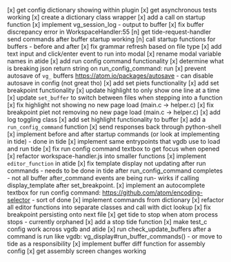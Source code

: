 [x] get config dictionary showing within plugin
[x] get asynchronous tests working
[x] create a dictionary class wrapper
[x] add a call on startup function
[x] implement vg_session_log - output to buffer
[x] fix buffer discrepancy error in WorkspaceHandler:55
[n] get tide-request-handler send commands after buffer startup working
[n] call startup functions for buffers - before and after
[x] fix grammar refresh based on file type
[x] add text input and click/enter event to run into modal
[x] rename modal variable names in atide
[x] add run config command functionality
[x] determine what is breaking json return string on run_config_command: run
[x] prevent autosave of `vg_` buffers https://atom.io/packages/autosave - can disable autosave in config (not great tho)
[x] add set piets functionality
[x] add set breakpoint functionality
[x] update highlight to only show one line at a time
[x] update `set_buffer` to switch between files when stepping into a function
[x] fix highlight not showing no new page load (main.c -> helper.c)
[x] fix breakpoint piet not removing no new page load (main.c -> helper.c)
[x] add log toggling class
[x] add set highlight functionality to buffer
[x] add a `run_config_command` function
[x] send responses back through python-shell 
[x] implement before and after startup commands (or look at implementing in tide) - done in tide
[x] implement same entrypoints that vgdb use to load and run tide
[x] fix run config command textbox to get focus when opened
[x] refactor workspace-handler.js into smaller functions
[x] implement `editor_function` in atide
[x] fix template display not updating after run commands - needs to be done in tide after run_config_command completes
    - not all buffer after_command events are being run-  wirks if calling display_template after set_breakpoint.
[x] implement an autocomplete textbox for run config command: https://github.com/atom/encoding-selector - sort of done
[x] implement commands from dictionary
[x] refactor all editor functions into separate classes and call with dict lookup
[x] fix breakpoint persisting onto next file
[x] get tide to stop when atom process stops - currently orphaned
[x] add a stop tide function
[x] make test_c config work across vgdb and atide
[x] run check_update_buffers after a command is run like vgdb: vg_display#run_buffer_commands() - or move to tide as a responsibility
[x] implement buffer diff function for assembly config
[x] get assembly screen changes working
